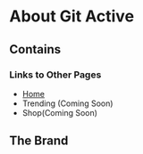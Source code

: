 # About Git Active

## Contains

### Links to Other Pages

* [Home](Home.md)
* Trending (Coming Soon)
* Shop(Coming Soon)

## The Brand


